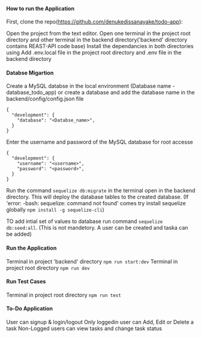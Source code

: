 #### How to run the Application

First, clone the repo(https://github.com/denukedissanayake/todo-app):

Open the project from the text editor. Open one terminal in the project root directory and other terminal in the backend directory('backend' directory contains REAST-API code base)
Install the dependancies in both directories using 
Add .env.local file in the project root directory and .env file in the backend directory

#### Databse Migartion

Create a MySQL databse in the local environment (Database name - database_todo_app) or create a database and add the database name in the backend/config/config.json file

```
{
  "development": {
    "database": "<Databse_name>",
  }
}
```

Enter the username and password of the MySQL database for root accesse

```
{
  "development": {
    "username": "<username>",
    "password": "<password>",
  }
}
```

Run the command ```sequelize db:migrate``` in the terminal open in the backend directory. This will deploy the database tables to the created database. (If 'error: -bash: sequelize: command not found' comes try install sequelize globally ```npm install -g sequelize-cli```)

TO add intial set of values to database run command ```sequelize db:seed:all```. (This is not mandetory. A user can be created and taska can be added)


#### Run the Application

Terminal in project 'backend' directory ```npm run start:dev```
Terminal in project root directory ```npm run dev```

#### Run Test Cases

Terminal in project root directory ```npm run test```


#### To-Do Application 

User can signup & login/logout
Only loggedin user can Add, Edit or Delete a task
Non-Logged users can view tasks and change task status 

